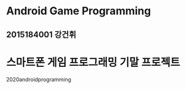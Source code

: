 Android Game Programming
================
2015184001 강건휘
----------------

# 스마트폰 게임 프로그래밍 기말 프로젝트
2020androidprogramming
